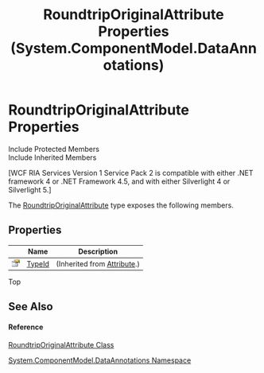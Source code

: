 ﻿---
title: RoundtripOriginalAttribute Properties (System.ComponentModel.DataAnnotations)
TOCTitle: RoundtripOriginalAttribute Properties
ms:assetid: Properties.T:System.ComponentModel.DataAnnotations.RoundtripOriginalAttribute
ms:mtpsurl: https://msdn.microsoft.com/en-us/library/system.componentmodel.dataannotations.roundtriporiginalattribute_properties(v=VS.91)
ms:contentKeyID: 28755796
ms.date: 01/27/2012
mtps_version: v=VS.91
---

# RoundtripOriginalAttribute Properties

Include Protected Members  
Include Inherited Members  

\[WCF RIA Services Version 1 Service Pack 2 is compatible with either .NET framework 4 or .NET Framework 4.5, and with either Silverlight 4 or Silverlight 5.\]

The [RoundtripOriginalAttribute](ff423279\(v=vs.91\).md) type exposes the following members.

## Properties

<table>
<thead>
<tr class="header">
<th> </th>
<th>Name</th>
<th>Description</th>
</tr>
</thead>
<tbody>
<tr class="odd">
<td><img src="images\Ff422600.pubproperty(en-us,VS.91).gif" title="Public property" alt="Public property" /></td>
<td><a href="https://msdn.microsoft.com/en-us/library/sa1bf03e">TypeId</a></td>
<td>(Inherited from <a href="https://msdn.microsoft.com/en-us/library/e8kc3626">Attribute</a>.)</td>
</tr>
</tbody>
</table>

Top

## See Also

#### Reference

[RoundtripOriginalAttribute Class](ff423279\(v=vs.91\).md)

[System.ComponentModel.DataAnnotations Namespace](cc490428\(v=vs.91\).md)

